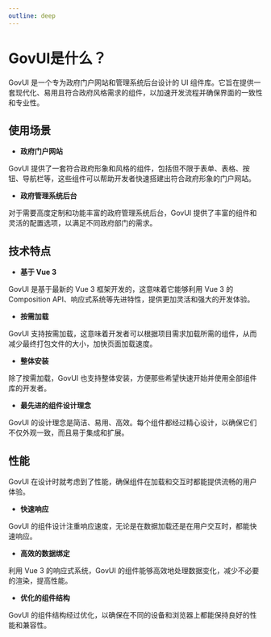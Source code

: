 ```yaml
---
outline: deep
---
```


# GovUI是什么？


GovUI 是一个专为政府门户网站和管理系统后台设计的 UI 组件库。它旨在提供一套现代化、易用且符合政府风格需求的组件，以加速开发流程并确保界面的一致性和专业性。

## 使用场景

- **政府门户网站**

GovUI 提供了一套符合政府形象和风格的组件，包括但不限于表单、表格、按钮、导航栏等，这些组件可以帮助开发者快速搭建出符合政府形象的门户网站。

- **政府管理系统后台**

对于需要高度定制和功能丰富的政府管理系统后台，GovUI 提供了丰富的组件和灵活的配置选项，以满足不同政府部门的需求。

## 技术特点

- **基于 Vue 3**

GovUI 是基于最新的 Vue 3 框架开发的，这意味着它能够利用 Vue 3 的 Composition API、响应式系统等先进特性，提供更加灵活和强大的开发体验。

- **按需加载**

GovUI 支持按需加载，这意味着开发者可以根据项目需求加载所需的组件，从而减少最终打包文件的大小，加快页面加载速度。

- **整体安装**

除了按需加载，GovUI 也支持整体安装，方便那些希望快速开始并使用全部组件库的开发者。

- **最先进的组件设计理念**

GovUI 的设计理念是简洁、易用、高效。每个组件都经过精心设计，以确保它们不仅外观一致，而且易于集成和扩展。

## 性能

GovUI 在设计时就考虑到了性能，确保组件在加载和交互时都能提供流畅的用户体验。

- **快速响应**

GovUI 的组件设计注重响应速度，无论是在数据加载还是在用户交互时，都能快速响应。

- **高效的数据绑定**

利用 Vue 3 的响应式系统，GovUI 的组件能够高效地处理数据变化，减少不必要的渲染，提高性能。

- **优化的组件结构**

GovUI 的组件结构经过优化，以确保在不同的设备和浏览器上都能保持良好的性能和兼容性。


